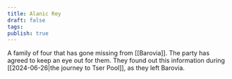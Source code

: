 ```yaml
---
title: Alanic Rey
draft: false
tags: 
publish: true
---
```

A family of four that has gone missing from [[Barovia]]. The party has agreed to keep an eye out for them. They found out this information during [[2024-06-26|the journey to Tser Pool]], as they left Barovia.